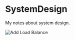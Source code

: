 # SystemDesign
My notes about system design.


![Add Load Balance](https://github.com/zackahr/SystemDesign/assets/138884943/ecce6e73-43d4-4923-972d-c895b4f35910)
